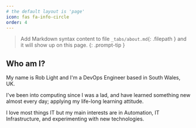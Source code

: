 ```yaml
---
# the default layout is 'page'
icon: fas fa-info-circle
order: 4
---
```


> Add Markdown syntax content to file `_tabs/about.md`{: .filepath } and it will show up on this page.
{: .prompt-tip }

## Who am I?

My name is Rob Light and I'm a DevOps Engineer based in South Wales, UK.

I've been into computing since I was a lad, and have learned something new almost every day; applying my
life-long learning attitude.

I love most things IT but my main interests are in Automation, IT Infrastructure, and experimenting with new
technologies.
